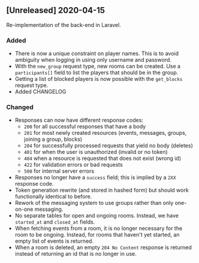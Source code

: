 ## [Unreleased] 2020-04-15
Re-implementation of the back-end in Laravel.
### Added
 - There is now a unique constraint on player names. This is to avoid ambiguity when logging in using only username and password.
 - With the `new_group` request type, new rooms can be created. Use a `participants[]` field to list the players that should be in the group.
 - Getting a list of blocked players is now possible with the `get_blocks` request type.
 - Added CHANGELOG
 
### Changed
 - Responses can now have different response codes:
   - `200` for all successful responses that have a body
   - `201` for most newly created resources (events, messages, groups, joining a group, blocks)
   - `204` for successfully processed requests that yield no body (deletes)
   - `401` for when the user is unauthorized (invalid or no token)
   - `404` when a resource is requested that does not exist (wrong id)
   - `422` for validation errors or bad requests
   - `500` for internal server errors
 - Responses no longer have a `success` field; this is implied by a `2XX` response code.
 - Token generation rewrite (and stored in hashed form) but should work functionally identical to before.
 - Rework of the messaging system to use groups rather than only one-on-one messaging.
 - No separate tables for open and ongoing rooms. Instead, we have `started_at` and `closed_at` fields.
 - When fetching events from a room, it is no longer necessary for the room to be ongoing. Instead, for rooms that haven't yet started, an empty list of events is returned.
 - When a room is deleted, an empty `204 No Content` response is returned instead of returning an id that is no longer in use.
